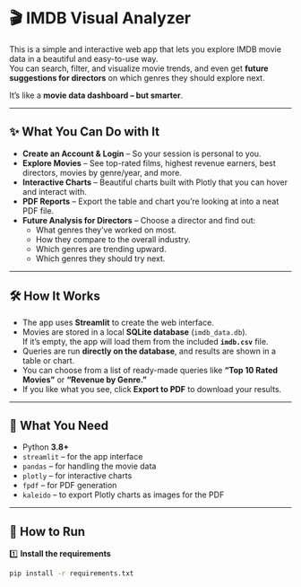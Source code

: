 # 🎬 IMDB Visual Analyzer

This is a simple and interactive web app that lets you explore IMDB movie data in a beautiful and easy-to-use way.  
You can search, filter, and visualize movie trends, and even get **future suggestions for directors** on which genres they should explore next.

It’s like a **movie data dashboard – but smarter**.  

---

## ✨ What You Can Do with It

- **Create an Account & Login** – So your session is personal to you.
- **Explore Movies** – See top-rated films, highest revenue earners, best directors, movies by genre/year, and more.
- **Interactive Charts** – Beautiful charts built with Plotly that you can hover and interact with.
- **PDF Reports** – Export the table and chart you’re looking at into a neat PDF file.
- **Future Analysis for Directors** – Choose a director and find out:
  - What genres they’ve worked on most.
  - How they compare to the overall industry.
  - Which genres are trending upward.
  - Which genres they should try next.

---

## 🛠 How It Works

- The app uses **Streamlit** to create the web interface.
- Movies are stored in a local **SQLite database** (`imdb_data.db`).  
  If it’s empty, the app will load them from the included **`imdb.csv`** file.
- Queries are run **directly on the database**, and results are shown in a table or chart.
- You can choose from a list of ready-made queries like **“Top 10 Rated Movies”** or **“Revenue by Genre.”**
- If you like what you see, click **Export to PDF** to download your results.

---

## 📂 What You Need

- Python **3.8+**
- `streamlit` – for the app interface  
- `pandas` – for handling the movie data  
- `plotly` – for interactive charts  
- `fpdf` – for PDF generation  
- `kaleido` – to export Plotly charts as images for the PDF  

---

## 🚀 How to Run

1️⃣ **Install the requirements**
```bash
pip install -r requirements.txt
